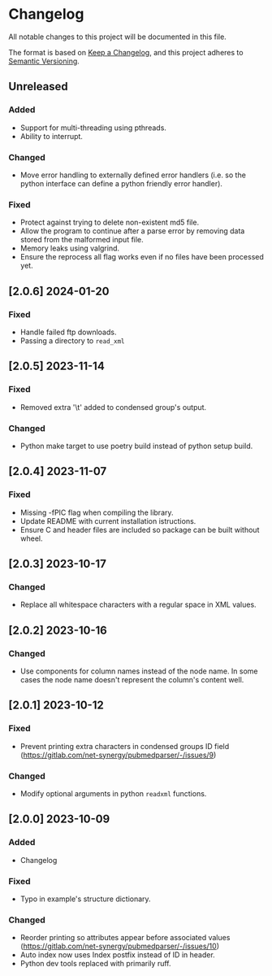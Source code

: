 # Changelog

All notable changes to this project will be documented in this file.

The format is based on [Keep a Changelog](https://keepachangelog.com/en/1.0.0/),
and this project adheres to [Semantic Versioning](https://semver.org/spec/v2.0.0.html).

## Unreleased

### Added

- Support for multi-threading using pthreads.
- Ability to interrupt.

### Changed

- Move error handling to externally defined error handlers (i.e. so the python interface can define a python friendly error handler).

### Fixed

- Protect against trying to delete non-existent md5 file.
- Allow the program to continue after a parse error by removing data stored from the malformed input file.
- Memory leaks using valgrind.
- Ensure the reprocess all flag works even if no files have been processed yet.

## [2.0.6] 2024-01-20

### Fixed

- Handle failed ftp downloads.
- Passing a directory to `read_xml`

## [2.0.5] 2023-11-14

### Fixed

- Removed extra '\t' added to condensed group's output.

### Changed

- Python make target to use poetry build instead of python setup build.

## [2.0.4] 2023-11-07

### Fixed

- Missing -fPIC flag when compiling the library.
- Update README with current installation istructions.
- Ensure C and header files are included so package can be built without wheel.

## [2.0.3] 2023-10-17

### Changed

- Replace all whitespace characters with a regular space in XML values.

## [2.0.2] 2023-10-16

### Changed

- Use components for column names instead of the node name. In some cases the node name doesn't represent the column's content well.

## [2.0.1] 2023-10-12

### Fixed

- Prevent printing extra characters in condensed groups ID field (https://gitlab.com/net-synergy/pubmedparser/-/issues/9)

### Changed

- Modify optional arguments in python `readxml` functions.

## [2.0.0] 2023-10-09

### Added

- Changelog

### Fixed

- Typo in example's structure dictionary.

### Changed

- Reorder printing so attributes appear before associated values (https://gitlab.com/net-synergy/pubmedparser/-/issues/10)
- Auto index now uses Index postfix instead of ID in header.
- Python dev tools replaced with primarily ruff.
